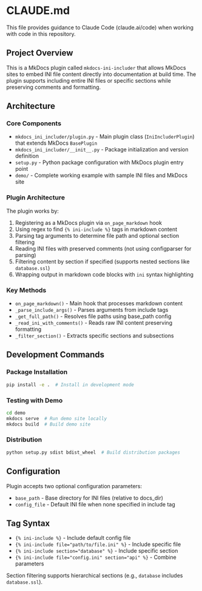 # CLAUDE.md

This file provides guidance to Claude Code (claude.ai/code) when working with code in this repository.

## Project Overview

This is a MkDocs plugin called `mkdocs-ini-includer` that allows MkDocs sites to embed INI file content directly into documentation at build time. The plugin supports including entire INI files or specific sections while preserving comments and formatting.

## Architecture

### Core Components

- `mkdocs_ini_includer/plugin.py` - Main plugin class (`IniIncluderPlugin`) that extends MkDocs `BasePlugin`
- `mkdocs_ini_includer/__init__.py` - Package initialization and version definition
- `setup.py` - Python package configuration with MkDocs plugin entry point
- `demo/` - Complete working example with sample INI files and MkDocs site

### Plugin Architecture

The plugin works by:
1. Registering as a MkDocs plugin via `on_page_markdown` hook
2. Using regex to find `{% ini-include %}` tags in markdown content
3. Parsing tag arguments to determine file path and optional section filtering
4. Reading INI files with preserved comments (not using configparser for parsing)
5. Filtering content by section if specified (supports nested sections like `database.ssl`)
6. Wrapping output in markdown code blocks with `ini` syntax highlighting

### Key Methods

- `on_page_markdown()` - Main hook that processes markdown content
- `_parse_include_args()` - Parses arguments from include tags
- `_get_full_path()` - Resolves file paths using base_path config
- `_read_ini_with_comments()` - Reads raw INI content preserving formatting
- `_filter_section()` - Extracts specific sections and subsections

## Development Commands

### Package Installation
```bash
pip install -e .  # Install in development mode
```

### Testing with Demo
```bash
cd demo
mkdocs serve  # Run demo site locally
mkdocs build  # Build demo site
```

### Distribution
```bash
python setup.py sdist bdist_wheel  # Build distribution packages
```

## Configuration

Plugin accepts two optional configuration parameters:
- `base_path` - Base directory for INI files (relative to docs_dir)
- `config_file` - Default INI file when none specified in include tag

## Tag Syntax

- `{% ini-include %}` - Include default config file
- `{% ini-include file="path/to/file.ini" %}` - Include specific file
- `{% ini-include section="database" %}` - Include specific section
- `{% ini-include file="config.ini" section="api" %}` - Combine parameters

Section filtering supports hierarchical sections (e.g., `database` includes `database.ssl`).
